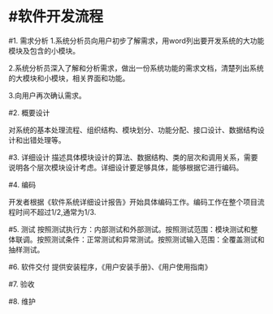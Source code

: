 #软件开发流程
==========
#1. 需求分析
1.系统分析员向用户初步了解需求，用word列出要开发系统的大功能模块及包含的小模块。

2.系统分析员深入了解和分析需求，做出一份系统功能的需求文档，清楚列出系统的大模块和小模块，相关界面和功能。

3.向用户再次确认需求。

#2. 概要设计

对系统的基本处理流程、组织结构、模块划分、功能分配、接口设计、数据结构设计和出错处理等。

#3. 详细设计
描述具体模块设计的算法、数据结构、类的层次和调用关系，需要说明各个层次模块设计考虑。详细设计要足够具体，能够根据它进行编码。

#4. 编码

开发者根据《软件系统详细设计报告》开始具体编码工作。编码工作在整个项目流程时间不超过1/2,通常为1/3.

#5. 测试
按照测试执行方：内部测试和外部测试。按照测试范围：模块测试和整体联调。按照测试条件：正常测试和异常测试。按照测试输入范围：全覆盖测试和抽样测试。

#6. 软件交付
提供安装程序，《用户安装手册》、《用户使用指南》

#7. 验收


#8. 维护

